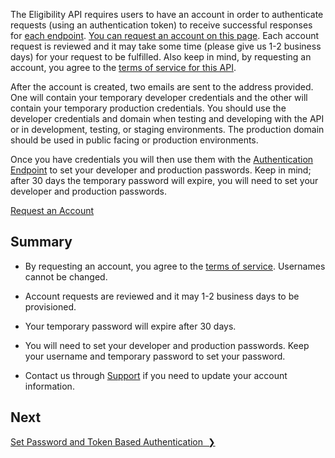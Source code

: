 The Eligibility API requires users to have an account in order to authenticate requests (using an authentication token) to receive successful responses for [each endpoint](endpoints). <a href="http://eepurl.com/gfLTuH" target="_blank">You can request an account on this page</a>. Each account request is reviewed and it may take some time (please give us 1-2 business days) for your request to be fulfilled. Also keep in mind, by requesting an account, you agree to the [terms of service for this API](terms-of-service).

After the account is created, two emails are sent to the address provided. One will contain your temporary developer credentials and the other will contain your temporary production credentials. You should use the developer credentials and domain when testing and developing with the API or in development, testing, or staging environments. The production domain should be used in public facing or production environments.

Once you have credentials you will then use them with the [Authentication Endpoint](endpoints) to set your developer and production passwords. Keep in mind; after 30 days the temporary password will expire, you will need to set your developer and production passwords.

<a href="http://eepurl.com/gfLTuH" target="_blank" class="btn color-primary-button text-secondary-white-30t">Request an Account</a>

## Summary
* By requesting an account, you agree to the [terms of service](terms-of-service).
Usernames cannot be changed.

* Account requests are reviewed and it may 1-2 business days to be provisioned.

* Your temporary password will expire after 30 days.

* You will need to set your developer and production passwords.
Keep your username and temporary password to set your password.

* Contact us through [Support](mailto:eligibilityapi@nycopportunity.nyc.gov) if you need to update your account information.

## Next

<a href="set-password-and-token-based-authentication" title="Set Password and Token Based Authentication" class="btn color-secondary-button">Set Password and Token Based Authentication&nbsp;&nbsp;❯</a>

